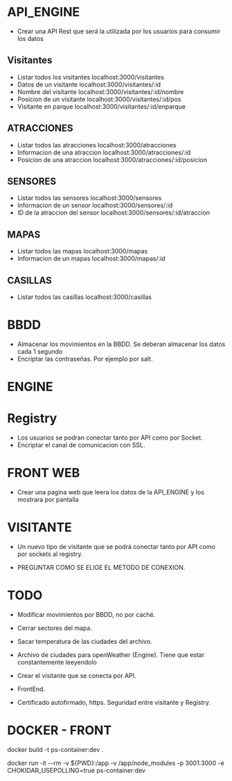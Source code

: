 # API_ENGINE
- Crear una API Rest que será la utilizada por los usuarios
para consumir los datos

## Visitantes
- Listar todos los visitantes localhost:3000/visitantes
- Datos de un visitante localhost:3000/visitantes/:id
- Nombre del visitante localhost:3000/visitantes/:id/nombre
- Posicion de un visitante localhost:3000/visitantes/:id/pos
- Visitante en parque localhost:3000/visitantes/:id/enparque

## ATRACCIONES
- Listar todos las atracciones localhost:3000/atracciones
- Informacion de una atraccion localhost:3000/atracciones/:id
- Posicion de una atraccion localhost:3000/atracciones/:id/posicion

## SENSORES
- Listar todos las sensores localhost:3000/sensores
- Informacion de un sensor localhost:3000/sensores/:id
- ID de la atraccion del sensor localhost:3000/sensores/:id/atraccion

## MAPAS
- Listar todos las mapas localhost:3000/mapas
- Informacion de un mapas localhost:3000/mapas/:id

## CASILLAS
- Listar todos las casillas localhost:3000/casillas


# BBDD
- Almacenar los movimientos en la BBDD. Se deberan almacenar 
los datos cada 1 segundo
- Encriptar las contraseñas. Por ejemplo por salt.

# ENGINE

# Registry
- Los usuarios se podran conectar tanto por API como por Socket.
- Encriptar el canal de comunicacion con SSL.

# FRONT WEB
- Crear una pagina web que leera los datos de la API_ENGINE
y los mostrara por pantalla


# VISITANTE
- Un nuevo tipo de visitante que se podrá conectar tanto
por API como por sockets al registry.

- PREGUNTAR COMO SE ELIGE EL METODO DE CONEXION.



# TODO
- Modificar movimientos por BBDD, no por caché.
- Cerrar sectores del mapa.
- Sacar temperatura de las ciudades del archivo.
- Archivo de ciudades para openWeather (Engine). Tiene que estar
constantemente leeyendolo
- Crear el visitante que se conecta por API.
- FrontEnd.

- Certificado autofirmado, https. Seguridad entre visitante y Registry.


# DOCKER - FRONT

docker build -t ps-container:dev .

docker run -it --rm -v ${PWD}:/app -v /app/node_modules -p 3001:3000 -e CHOKIDAR_USEPOLLING=true ps-container:dev
